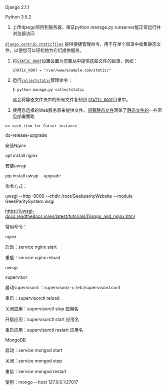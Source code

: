 Django 2.1.1 

Python 3.5.2

1. 上传django项目到服务器，保证python manage.py runserver能正常运行并浏览器访问

[`django.contrib.staticfiles`](https://docs.djangoproject.com/en/2.0/ref/contrib/staticfiles/#module-django.contrib.staticfiles) 提供便捷管理命令，用于在单个目录中收集静态文件，以便您可以轻松地为它们提供服务。

1. 将[`STATIC_ROOT`](https://docs.djangoproject.com/en/2.0/ref/settings/#std:setting-STATIC_ROOT)设置设置为您要从中提供这些文件的目录，例如：

   ```
   STATIC_ROOT = "/var/www/example.com/static/"
   ```

2. 运行[`collectstatic`](https://docs.djangoproject.com/en/2.0/ref/contrib/staticfiles/#django-admin-collectstatic)管理命令：

   ```
   $ python manage.py collectstatic
   ```

   这会将静态文件夹中的所有文件复制到 [`STATIC_ROOT`](https://docs.djangoproject.com/en/2.0/ref/settings/#std:setting-STATIC_ROOT)目录中。

3. 使用您选择的Web服务器来提供文件。[部署静态文件](https://docs.djangoproject.com/en/2.0/howto/static-files/deployment/)涵盖了[静态文件的](https://docs.djangoproject.com/en/2.0/howto/static-files/deployment/)一些常见部署策略

```
no such item for Cursor instance
```





do-release-upgrade



安装Nginx

apt install nginx

安装uwsgi

pip install uwsgi --upgrade



命令方式：

uwsgi --http :8000 --chdir /root/GeekparityWebsite  --module GeekParitySystem.wsgi





https://uwsgi-docs.readthedocs.io/en/latest/tutorials/Django_and_nginx.html

常用命令：

nginx

启动：service nginx start

重启：service nginx reload

uwsgi

supervisor

启动supervisord ：supervisord -c /etc/supervisord.conf

重启：supervisorctl reload

关闭应用：supervisorctl stop 应用名

开启应用：supervisorctl start 应用名

重启应用：supervisorctl restart 应用名



MongoDB

启动：service mongod start

关闭：service mongod stop

重启：service mongod restart

使用：mongo --host 127.0.0.1:27017